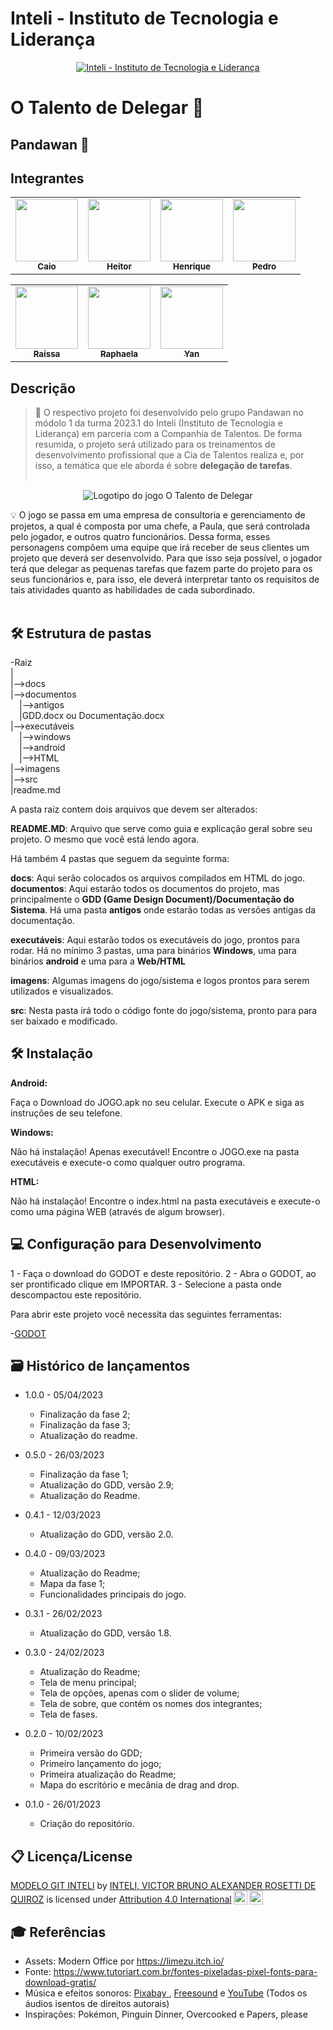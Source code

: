 # Inteli - Instituto de Tecnologia e Liderança 


<p align="center">
<a href= "https://www.inteli.edu.br/"><img src="https://www.inteli.edu.br/wp-content/uploads/2021/08/20172028/marca_1-2.png" alt="Inteli - Instituto de Tecnologia e Liderança" border="0"></a>
</p>

# O Talento de Delegar 📝

## Pandawan 🐼

## Integrantes
<div align="center">
    <table>
        <tr>
            <td align="center"><a href="https://github.com/CaioPaula"><img src="https://user-images.githubusercontent.com/86068799/221302346-4ab5de25-3e89-4fdf-8248-3204d77ad6cb.png" width="100px" alt=""/><br><sub><b>Caio</b></sub></a><br /></td>
           <td align="center"><a href="https://github.com/heitorep"><img src="https://user-images.githubusercontent.com/86068799/221302754-e3a126ba-415f-4a5a-ac25-9a9ca01f7d8a.png" width="100px;" alt=""/><br><sub><b>Heitor</b></sub></a><br></td>
           <td align="center"><a href="https://github.com/henriqueecox"><img src="https://user-images.githubusercontent.com/86068799/221303201-d9e51fec-21d9-4288-9ebf-e16342d0d098.png" width="100px;" alt=""/><br><sub><b>Henrique</b></sub></a><br></td>
            <td align="center"><a href="https://github.com/uMorit4"><img src="https://user-images.githubusercontent.com/86068799/221303626-7d5bf19c-ce19-436d-bcf3-04a4c41d069e.png" width="100px;" alt=""/><br><sub><b>Pedro</b></sub></a><br></td>
            </tr>
    </table>
</div>

<div align="center">
    <table>
        <tr>
        <td align="center"><a href="https://github.com/raissavieiram"><img src="https://user-images.githubusercontent.com/86068799/221303964-ae6a070d-72ed-4686-906c-ff7d2c08a7fd.png" width="100px;" alt=""/><br><sub><b>Raíssa</b></sub></a><br></td>
        <td align="center"><a href="https://github.com/raphaelaferraz"><img src="https://user-images.githubusercontent.com/86068799/221304209-0a1ae3a4-de56-44bf-9c0e-b2271723a6b4.png" width="100px;" alt=""/><br><sub><b>Raphaela</b></sub></a><br></td>
        <td align="center"><a href="https://github.com/YanMCoutinho"><img src="https://user-images.githubusercontent.com/86068799/221304522-698f454c-3b9b-441d-927f-2f2a03ca9ed3.png" width="100px;" alt=""/><br><sub><b>Yan</b></sub></a><br></td>
        </tr>
    </table>
</div>


## Descrição

> 📜 O respectivo projeto foi desenvolvido pelo grupo Pandawan no módolo 1 da turma 2023.1 do Inteli (Instituto de Tecnologia e Liderança) em parceria com a Companhia de Talentos. De forma resumida, o projeto será utilizado para os treinamentos de desenvolvimento profissional que a Cia de Talentos realiza e, por isso, a temática que ele aborda é sobre <strong>delegação de tarefas</strong>.
<br><br>
<p align="center">
<img src="https://user-images.githubusercontent.com/86068799/221307640-22321c57-e621-4e6c-abe1-888d73c7ec8b.png" alt="Logotipo do jogo O Talento de Delegar" border="0">
</p>


💡 O jogo se passa em uma empresa de consultoria e gerenciamento de projetos, a qual é composta por uma chefe, a Paula, que será controlada pelo jogador, e outros quatro funcionários. Dessa forma, esses personagens compõem uma equipe que irá receber de seus clientes um projeto que deverá ser desenvolvido. Para que isso seja possível, o jogador terá que delegar as pequenas tarefas que fazem parte do projeto para os seus funcionários e, para isso, ele deverá interpretar tanto os requisitos de tais atividades quanto as habilidades de cada subordinado. 
<br><br>

## 🛠 Estrutura de pastas

-Raiz<br>
|<br>
|-->docs<br>
|-->documentos<br>
  &emsp;|-->antigos<br>
  &emsp;|GDD.docx ou Documentação.docx<br>
|-->executáveis<br>
  &emsp;|-->windows<br>
  &emsp;|-->android<br>
  &emsp;|-->HTML<br>
|-->imagens<br>
|-->src<br>
|readme.md<br>

A pasta raiz contem dois arquivos que devem ser alterados:

<b>README.MD</b>: Arquivo que serve como guia e explicação geral sobre seu projeto. O mesmo que você está lendo agora.

Há também 4 pastas que seguem da seguinte forma:

<b>docs</b>: Aqui serão colocados os arquivos compilados em HTML do jogo.
<b>documentos</b>: Aqui estarão todos os documentos do projeto, mas principalmente o <b>GDD (Game Design Document)/Documentação do Sistema</b>. Há uma pasta <b>antigos</b> onde estarão todas as versões antigas da documentação.

<b>executáveis</b>: Aqui estarão todos os executáveis do jogo, prontos para rodar. Há no mínimo 3 pastas, uma para binários <b>Windows</b>, uma para binários <b>android</b> e uma para a <b>Web/HTML</b>

<b>imagens</b>: Algumas imagens do jogo/sistema e logos prontos para serem utilizados e visualizados.

<b>src</b>: Nesta pasta irá todo o código fonte do jogo/sistema, pronto para para ser baixado e modificado.

## 🛠 Instalação

<b>Android:</b>

Faça o Download do JOGO.apk no seu celular.
Execute o APK e siga as instruções de seu telefone.

<b>Windows:</b>

Não há instalação! Apenas executável!
Encontre o JOGO.exe na pasta executáveis e execute-o como qualquer outro programa.

<b>HTML:</b>

Não há instalação!
Encontre o index.html na pasta executáveis e execute-o como uma página WEB (através de algum browser).

## 💻 Configuração para Desenvolvimento

1 - Faça o download do GODOT e deste repositório.
2 - Abra o GODOT, ao ser prontificado clique em IMPORTAR.
3 - Selecione a pasta onde descompactou este repositório.

Para abrir este projeto você necessita das seguintes ferramentas:

-<a href="https://godotengine.org/download">GODOT</a>

## 🗃 Histórico de lançamentos

* 1.0.0 - 05/04/2023
    * Finalização da fase 2;
    * Finalização da fase 3;
    * Atualização do readme.
  
* 0.5.0 - 26/03/2023 
    * Finalização da fase 1;
    * Atualização do GDD, versão 2.9;
    * Atualização do Readme.
    
* 0.4.1 - 12/03/2023 
    * Atualização do GDD, versão 2.0.
    
* 0.4.0 - 09/03/2023 
    * Atualização do Readme;
    * Mapa da fase 1;
    * Funcionalidades principais do jogo. 
    
* 0.3.1 - 26/02/2023
    * Atualização do GDD, versão 1.8.
    
* 0.3.0 - 24/02/2023
    * Atualização do Readme;
    * Tela de menu principal;
    * Tela de opções, apenas com o slider de volume;
    * Tela de sobre, que contém os nomes dos integrantes;
    * Tela de fases.
    
* 0.2.0 - 10/02/2023
    * Primeira versão do GDD;
    * Primeiro lançamento do jogo;
    * Primeira atualização do Readme;
    * Mapa do escritório e mecânia de drag and drop.
    
* 0.1.0 - 26/01/2023
    * Criação do repositório. 

## 📋 Licença/License

<p xmlns:cc="http://creativecommons.org/ns#" xmlns:dct="http://purl.org/dc/terms/"><a property="dct:title" rel="cc:attributionURL" href="https://github.com/Spidus/Teste_Final_1">MODELO GIT INTELI</a> by <a rel="cc:attributionURL dct:creator" property="cc:attributionName" href="https://www.yggbrasil.com.br/vr">INTELI, VICTOR BRUNO ALEXANDER ROSETTI DE QUIROZ</a> is licensed under <a href="http://creativecommons.org/licenses/by/4.0/?ref=chooser-v1" target="_blank" rel="license noopener noreferrer" style="display:inline-block;">Attribution 4.0 International<img style="height:22px!important;margin-left:3px;vertical-align:text-bottom;" src="https://mirrors.creativecommons.org/presskit/icons/cc.svg?ref=chooser-v1"><img style="height:22px!important;margin-left:3px;vertical-align:text-bottom;" src="https://mirrors.creativecommons.org/presskit/icons/by.svg?ref=chooser-v1"></a></p>

## 🎓 Referências

* Assets: Modern Office por https://limezu.itch.io/
* Fonte: https://www.tutoriart.com.br/fontes-pixeladas-pixel-fonts-para-download-gratis/
* Música e efeitos sonoros: <a href="https://pixabay.com/"> Pixabay </a>, <a href="https://freesound.org/">Freesound</a> e <a href="https://www.youtube.com/watch?v=unFxvHCoJQQ&feature=youtu.be">YouTube</a> (Todos os áudios isentos de direitos autorais)
* Inspirações: Pokémon, Pinguin Dinner, Overcooked e Papers, please
